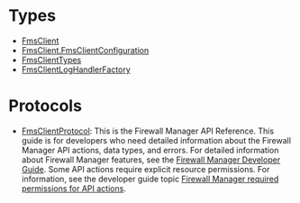 # Types

  - [FmsClient](/aws-sdk-swift/reference/0.x/AWSFMS/FmsClient)
  - [FmsClient.FmsClientConfiguration](/aws-sdk-swift/reference/0.x/AWSFMS/FmsClient_FmsClientConfiguration)
  - [FmsClientTypes](/aws-sdk-swift/reference/0.x/AWSFMS/FmsClientTypes)
  - [FmsClientLogHandlerFactory](/aws-sdk-swift/reference/0.x/AWSFMS/FmsClientLogHandlerFactory)

# Protocols

  - [FmsClientProtocol](/aws-sdk-swift/reference/0.x/AWSFMS/FmsClientProtocol):
    This is the Firewall Manager API Reference. This guide is for developers who need detailed information about the Firewall Manager API actions, data types, and errors. For detailed information about Firewall Manager features, see the [Firewall Manager Developer Guide](https://docs.aws.amazon.com/waf/latest/developerguide/fms-chapter.html). Some API actions require explicit resource permissions. For information, see the developer guide topic [Firewall Manager required permissions for API actions](https://docs.aws.amazon.com/waf/latest/developerguide/fms-api-permissions-ref.html).
